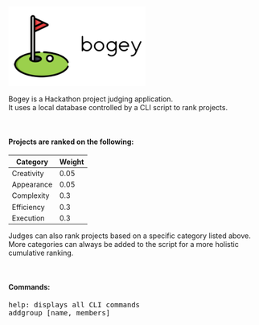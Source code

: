 <img src="https://raw.githubusercontent.com/hackgwinnett/bogey/main/icon-transp.png"/>
<p>
  Bogey is a Hackathon project judging application.<br/>
  It uses a local database controlled by a CLI script to rank projects.<br/>
</p>

<br/>

<h4>Projects are ranked on the following:</h4>
<table class="tg">
<thead>
  <tr>
    <th class="tg-fymr">Category</th>
    <th class="tg-fymr">Weight<br></th>
  </tr>
</thead>
<tbody>
  <tr>
    <td class="tg-0pky">Creativity</td>
    <td class="tg-0pky">0.05</td>
  </tr>
  <tr>
    <td class="tg-0pky">Appearance</td>
    <td class="tg-0pky">0.05</td>
  </tr>
  <tr>
    <td class="tg-0lax">Complexity</td>
    <td class="tg-0lax">0.3</td>
  </tr>
  <tr>
    <td class="tg-0lax">Efficiency</td>
    <td class="tg-0lax">0.3</td>
  </tr>
  <tr>
    <td class="tg-0lax">Execution</td>
    <td class="tg-0lax">0.3</td>
  </tr>
</tbody>
</table>
<p>
  Judges can also rank projects based on a specific category listed above.<br/>
  More categories can always be added to the script for a more holistic cumulative ranking.
</p>

<br/>

<h4>Commands:</h4>
<pre>
help: displays all CLI commands
addgroup [name, members]
</pre>
